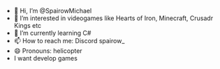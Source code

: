 - 👋 Hi, I’m @SpairowMichael
- 👀 I’m interested in videogames like Hearts of Iron, Minecraft, Crusadr Kings etc
- 🌱 I’m currently learning C#
- 📫 How to reach me: Discord spairow_
- 😄 Pronouns: helicopter
- I want develop games

<!---
SpairowMichael/SpairowMichael is a ✨ special ✨ repository because its `README.md` (this file) appears on your GitHub profile.
You can click the Preview link to take a look at your changes.
--->
